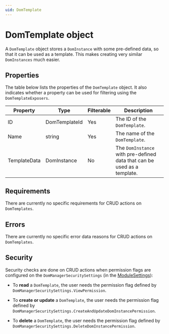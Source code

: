 ```yaml
---
uid: DomTemplate
---
```


# DomTemplate object

A `DomTemplate` object stores a `DomInstance` with some pre-defined data, so that it can be used as a template. This makes creating very similar `DomInstances` much easier.

## Properties

The table below lists the properties of the `DomTemplate` object. It also indicates whether a property can be used for filtering using the `DomTemplateExposers`.

| Property | Type | Filterable | Description |
|--|--|--|--|
| ID | DomTemplateId | Yes | The ID of the `DomTemplate`. |
| Name | string | Yes | The name of the `DomTemplate`. |
| TemplateData | DomInstance | No | The `DomInstance` with pre-defined data that can be used as a template. |

## Requirements

There are currently no specific requirements for CRUD actions on `DomTemplates`.

## Errors

There are currently no specific error data reasons for CRUD actions on `DomTemplates`.

## Security

Security checks are done on CRUD actions when permission flags are configured on the `DomManagerSecuritySettings` (in the [ModuleSettings](xref:DOM_ModuleSettings)):

- To **read** a `DomTemplate`, the user needs the permission flag defined by `DomManagerSecuritySettings.ViewPermission`.

- To **create or update** a `DomTemplate`, the user needs the permission flag defined by `DomManagerSecuritySettings.CreateAndUpdateDomInstancePermission`.

- To **delete** a `DomTemplate`, the user needs the permission flag defined by `DomManagerSecuritySettings.DeleteDomInstancePermission`.
